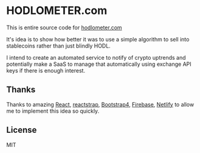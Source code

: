 # HODLOMETER.com

This is entire source code for [hodlometer.com](https://hodlometer.com)

It's idea is to show how better it was to use a simple algorithm to sell into stablecoins rather than just blindly HODL.

I intend to create an automated service to notify of crypto uptrends and potentially make a SaaS to manage that automatically using exchange API keys if there is enough interest.

## Thanks

Thanks to amazing [React](https://reactjs.org/), [reactstrap](https://reactstrap.github.io/), [Bootstrap4](https://getbootstrap.com/), [Firebase](https://firebase.google.com/), [Netlify](http://netlify.com/) to allow me to implement this idea so quickly.

## License

MIT
